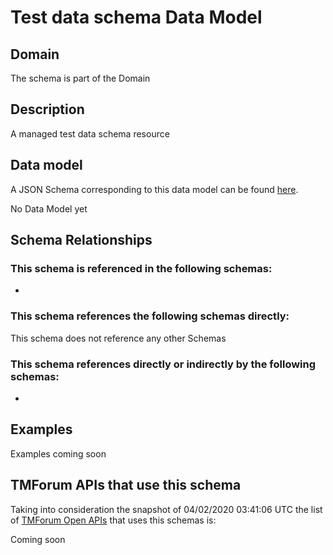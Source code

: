 # Test data schema Data Model

## Domain

The  schema is part of the  Domain

## Description

A managed test data schema resource

## Data model

A JSON Schema corresponding to this data model can be found
[here](https://github.com/tmforum-rand/schemas/blob/candidates/Common/TestDataSchema.schema.json).

No Data Model yet

## Schema Relationships

### This schema is referenced in the following schemas:

-

### This schema references the following schemas directly:

This schema does not reference any other Schemas

### This schema references directly or indirectly by the following schemas:

-



## Examples

Examples coming soon

## TMForum APIs that use this schema

Taking into consideration the snapshot of 04/02/2020 03:41:06 UTC the list of [TMForum Open APIs](https://www.tmforum.org/open-apis/) that uses this schemas is:

Coming soon